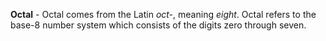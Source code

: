 **Octal** - Octal comes from the Latin *oct-*, meaning *eight*. Octal refers to the base-8 number system which consists of the digits zero through seven.